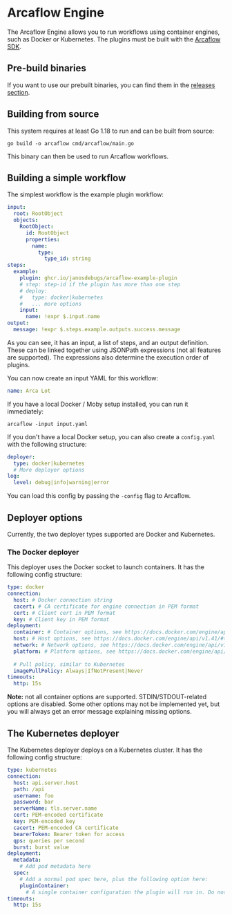 # Arcaflow Engine

The Arcaflow Engine allows you to run workflows using container engines, such as Docker or Kubernetes. The plugins must be built with the [Arcaflow SDK](https://arcalot.io/arcaflow/creating-plugins/python/).

## Pre-build binaries

If you want to use our prebuilt binaries, you can find them in the [releases section](https://github.com/arcalot/arcaflow-engine/releases).

## Building from source

This system requires at least Go 1.18 to run and can be built from source:

```
go build -o arcaflow cmd/arcaflow/main.go
```

This binary can then be used to run Arcaflow workflows.

## Building a simple workflow

The simplest workflow is the example plugin workflow:

```yaml
input:
  root: RootObject
  objects:
    RootObject:
      id: RootObject
      properties:
        name:
          type:
            type_id: string
steps:
  example:
    plugin: ghcr.io/janosdebugs/arcaflow-example-plugin
    # step: step-id if the plugin has more than one step
    # deploy:
    #   type: docker|kubernetes
    #   ... more options
    input:
      name: !expr $.input.name
output:
  message: !expr $.steps.example.outputs.success.message
```

As you can see, it has an input, a list of steps, and an output definition. These can be linked together using JSONPath expressions (not all features are supported). The expressions also determine the execution order of plugins.

You can now create an input YAML for this workflow:

```yaml
name: Arca Lot
```

If you have a local Docker / Moby setup installed, you can run it immediately:

```
arcaflow -input input.yaml
```

If you don't have a local Docker setup, you can also create a `config.yaml` with the following structure:

```yaml
deployer:
  type: docker|kubernetes
  # More deployer options
log:
  level: debug|info|warning|error
```

You can load this config by passing the `-config` flag to Arcaflow.

## Deployer options

Currently, the two deployer types supported are Docker and Kubernetes.

### The Docker deployer

This deployer uses the Docker socket to launch containers. It has the following config structure:

```yaml
type: docker
connection:
  host: # Docker connection string
  cacert: # CA certificate for engine connection in PEM format
  cert: # Client cert in PEM format
  key: # Client key in PEM format
deployment:
  container: # Container options, see https://docs.docker.com/engine/api/v1.41/#tag/Container/operation/ContainerCreate
  host: # Host options, see https://docs.docker.com/engine/api/v1.41/#tag/Container/operation/ContainerCreate
  network: # Network options, see https://docs.docker.com/engine/api/v1.41/#tag/Container/operation/ContainerCreate
  platform: # Platform options, see https://docs.docker.com/engine/api/v1.41/#tag/Container/operation/ContainerCreate
  
  # Pull policy, similar to Kubernetes
  imagePullPolicy: Always|IfNotPresent|Never
timeouts:
  http: 15s
```

**Note:** not all container options are supported. STDIN/STDOUT-related options are disabled. Some other options may not be implemented yet, but you will always get an error message explaining missing options.

## The Kubernetes deployer

The Kubernetes deployer deploys on a Kubernetes cluster. It has the following config structure:

```yaml
type: kubernetes
connection:
  host: api.server.host
  path: /api
  username: foo
  password: bar
  serverName: tls.server.name
  cert: PEM-encoded certificate
  key: PEM-encoded key
  cacert: PEM-encoded CA certificate
  bearerToken: Bearer token for access
  qps: queries per second
  burst: burst value
deployment:
  metadata:
    # Add pod metadata here
  spec:
    # Add a normal pod spec here, plus the following option here:
    pluginContainer:
      # A single container configuration the plugin will run in. Do not specify the image, the engine will fill that.
timeouts:
  http: 15s
```
